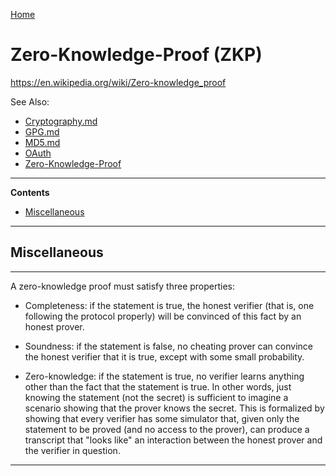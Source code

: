 [Home](Readme.md)
# Zero-Knowledge-Proof (ZKP)

https://en.wikipedia.org/wiki/Zero-knowledge_proof

See Also:

 - [Cryptography.md](Cryptography.md)
 - [GPG.md](Gpg.md)
 - [MD5.md](MD5.md)
 - [OAuth](OAuth.md)
 - [Zero-Knowledge-Proof](ZNP.md)

---

**Contents**

- [Miscellaneous](ZKP.md#miscellaneous)

---

## Miscellaneous

---

A zero-knowledge proof must satisfy three properties:

 - Completeness: if the statement is true, the honest verifier (that is, one
   following the protocol properly) will be convinced of this fact by an honest prover.
   
 - Soundness: if the statement is false, no cheating prover can convince the honest
   verifier that it is true, except with some small probability.

 - Zero-knowledge: if the statement is true, no verifier learns anything other than the
   fact that the statement is true. In other words, just knowing the statement (not the
   secret) is sufficient to imagine a scenario showing that the prover knows the
   secret. This is formalized by showing that every verifier has some simulator
   that, given only the statement to be proved (and no access to the prover), can
   produce a transcript that "looks like" an interaction between the honest prover and
   the verifier in question.
    
---    
